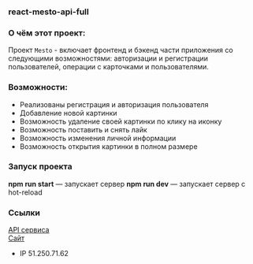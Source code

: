 

### react-mesto-api-full
### О чём этот проект:
Проект `Mesto` - включает фронтенд и бэкенд части приложения со следующими возможностями: авторизации и регистрации пользователей, операции с карточками и пользователями.

### Возможности:
* Реализованы регистрация и авторизация пользователя
* Добавление новой картинки
* Возможность удаление своей картинки по клику на иконку
* Возможность поставить и снять лайк
* Возможность изменения личной информации
* Возможность открытия картинки в полном размере


### Запуск проекта
**npm run start** — запускает сервер
**npm run dev** — запускает сервер с hot-reload

### Ссылки
[API сервиса](https://api.mesto-full.nomoredomains.sbs/)  
[Сайт](http://domainname.mesto-full.nomoreparties.sbs/)  
* IP 51.250.71.62
